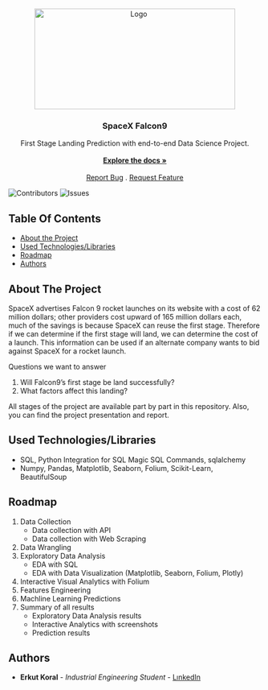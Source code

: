 <br/>
<p align="center">
  <a href="https://github.com/erkutkoral/SQLPROJECTS">
    <img src="http://www.nasa.gov/sites/default/files/thumbnails/image/m19-037_0.jpg" alt="Logo" width="400" height="200">
  </a>

  <h3 align="center">SpaceX Falcon9</h3>

  <p align="center">
    First Stage Landing Prediction with end-to-end Data Science Project.
    <br/>
    <br/>
    <a href="https://github.com/erkutkoral/SQLPROJECTS"><strong>Explore the docs »</strong></a>
    <br/>
    <br/>
    <a href="https://github.com/erkutkoral/SQLPROJECTS/issues">Report Bug</a>
    .
    <a href="https://github.com/erkutkoral/SQLPROJECTS/issues">Request Feature</a>
  </p>
</p>

![Contributors](https://img.shields.io/github/contributors/erkutkoral/SQLPROJECTS?color=dark-green) ![Issues](https://img.shields.io/github/issues/erkutkoral/SQLPROJECTS) 

## Table Of Contents

* [About the Project](#about-the-project)
* [Used Technologies/Libraries](#built-with)
* [Roadmap](#roadmap)
* [Authors](#authors)


## About The Project

SpaceX advertises Falcon 9 rocket launches on its website with a cost of 62 million dollars; other providers cost upward of 165 million dollars each, much of the savings is because SpaceX can reuse the first stage. Therefore if we can determine if the first stage will land, we can determine the cost of a launch. This information can be used if an alternate company wants to bid against SpaceX for a rocket launch.

Questions we want to answer
1. Will Falcon9’s first stage be land successfully?
2. What factors affect this landing?

All stages of the project are available part by part in this repository.
Also, you can find the project presentation and report.

## Used Technologies/Libraries

* SQL, Python Integration for SQL Magic SQL Commands, sqlalchemy
* Numpy, Pandas, Matplotlib, Seaborn, Folium, Scikit-Learn, BeautifulSoup

## Roadmap

1. Data Collection
     * Data collection with API
     * Data collection with Web Scraping
2. Data Wrangling
3. Exploratory Data Analysis
     * EDA with SQL
     * EDA with Data Visualization (Matplotlib, Seaborn, Folium, Plotly)
4. Interactive Visual Analytics with Folium
5. Features Engineering
6. Machline Learning Predictions
7. Summary of all results
     * Exploratory Data Analysis results
     * Interactive Analytics with screenshots
     * Prediction results

## Authors

* **Erkut Koral** - *Industrial Engineering Student* - [LınkedIn](https://www.linkedin.com/in/erkutkoral/)

